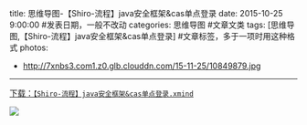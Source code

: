 title: 思维导图-【Shiro-流程】java安全框架&cas单点登录
date: 2015-10-25 9:00:00 #发表日期，一般不改动
categories: 思维导图 #文章文类
tags: [思维导图,【Shiro-流程】java安全框架&cas单点登录] #文章标签，多于一项时用这种格式
photos:
- http://7xnbs3.com1.z0.glb.clouddn.com/15-11-25/10849879.jpg


---
[下载：`【Shiro-流程】java安全框架&cas单点登录.xmind`](https://github.com/liuxiang/xmind)



![](http://7xnbs3.com1.z0.glb.clouddn.com/15-11-25/10849879.jpg)


<!-- more -->
